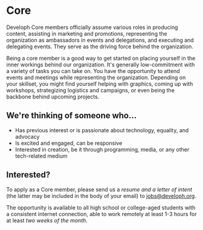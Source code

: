 # Core

Developh Core members officially assume various roles in producing content, assisting in marketing and promotions, representing the organization as ambassadors in events and delegations, and executing and delegating events. They serve as the driving force behind the organization.

Being a core member is a good way to get started on placing yourself in the inner workings behind our organization. It's generally low-commitment with a variety of tasks you can take on. You have the opportunity to attend events and meetings while representing the organization. Depending on your skillset, you might find yourself helping with graphics, coming up with workshops, strategizing logistics and campaigns, or even being the backbone behind upcoming projects.

## We're thinking of someone who...
* Has previous interest or is passionate about technology, equality, and advocacy
* Is excited and engaged, can be responsive
* Interested in creation, be it through programming, media, or any other tech-related medium

## Interested?
To apply as a Core member, please send us a *resume and a letter of intent* (the latter may be included in the body of your email) to jobs@developh.org.

The opportunity is available to all high school or college-aged students with a consistent internet connection, able to work remotely at least 1-3 hours for at least _two weeks of the month_. 
